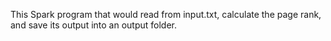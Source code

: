 This Spark program that would read from input.txt, calculate the page rank, and save its output into an output folder.

